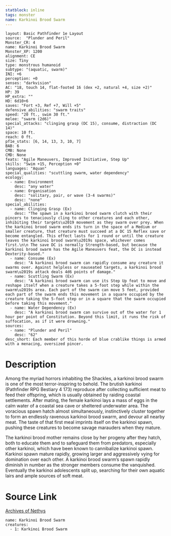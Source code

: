 ```yaml
---
statblock: inline
tags: monster
name: Karkinoi Brood Swarm
---
```

```statblock
layout: Basic Pathfinder 1e Layout
source:  "Plunder and Peril"
Monster_CR: 4
name: Karkinoi Brood Swarm
Monster_XP: 1200
alignment: CE
size: Tiny
type: monstrous humanoid
subtype: "(aquatic, swarm)"
INI: +6
perception: +0
senses: "darkvision"
AC: "18, touch 14, flat-footed 16 (dex +2, natural +4, size +2)"
HP: 39
HP_extra: ""
HD: 6d10+6
saves: "Fort +3, Ref +7, Will +5"
defensive_abilities: "swarm traits"
speed: "20 ft., swim 30 ft."
melee: "swarm (2d6)"
special_attacks: "clinging grasp (DC 15), consume, distraction (DC 14)"
space: 10 ft.
reach: 0 ft.
pf1e_stats: [6, 14, 13, 3, 10, 7]
BAB: 6
CMB: None
CMD: None
feats: "Agile Maneuvers, Improved Initiative, Step Up"
skills: "Swim +15, Perception +0"
languages: "Aquan"
special_qualities: "scuttling swarm, water dependency"
ecology:
  - name: Environment
    desc: "any water"
  - name: Organisation
    desc: "solitary, pair, or wave (3-4 swarms)"
    desc: "none"
special_abilities:
  - name: Clinging Grasp (Ex)
    desc: "The spawn in a karkinoi brood swarm clutch with their pincers to tenaciously cling to other creatures and each other, inhibiting their targets\u2019 movement as they swarm over prey. When the karkinoi brood swarm ends its turn in the space of a Medium or smaller creature, that creature must succeed at a DC 15 Reflex save or become entangled. This effect lasts for 1 round or until the creature leaves the karkinoi brood swarm\u2019s space, whichever comes first.\n\n The save DC is normally Strength-based, but because the karkinoi brood swarm has the Agile Maneuvers feat, the DC is instead Dexterity-based."
  - name: Consume (Ex)
    desc: "A karkinoi brood swarm can rapidly consume any creature it swarms over. Against helpless or nauseated targets, a karkinoi brood swarm\u2019s attack deals 4d6 points of damage."
  - name: Scuttling Swarm (Ex)
    desc: "A karkinoi brood swarm can use its Step Up feat to move and reshape itself when a creature takes a 5-foot step while within the swarm\u2019s area. Each part of the swarm can move 5 feet, provided each part of the swarm ends this movement in a square occupied by the creature taking the 5-foot step or in a square that the swarm occupied before taking this movement."
  - name: Water Dependency (Ex)
    desc: "A karkinoi brood swarm can survive out of the water for 1 hour per point of Constitution. Beyond this limit, it runs the risk of suffocation, as if it were drowning."
sources:
  - name: "Plunder and Peril"
    desc: "62"
desc_short: Each member of this horde of blue crablike things is armed with a menacing, oversized pincer.
```
# Description
Among the myriad horrors inhabiting the Shackles, a karkinoi brood swarm is one of the most terror-inspiring to behold. The brutish karkinoi (Pathfinder RPG Bestiary 4 173) reproduce after collecting sufficient meat to feed their offspring, which is usually obtained by raiding coastal settlements. After mating, the female karkinoi lays a mass of eggs in the calm water of a coastal sea cave or sheltered underwater area. The voracious spawn hatch almost simultaneously, instinctively cluster together to form an endlessly ravenous karkinoi brood swarm, and devour all nearby meat. The taste of that first meal imprints itself on the karkinoi spawn, pushing these creatures to become savage marauders when they mature.

The karkinoi brood mother remains close by her progeny after they hatch, both to educate them and to safeguard them from predators, especially other karkinoi, which have been known to cannibalize karkinoi spawn. Karkinoi spawn mature rapidly, growing larger and aggressively vying for domination over each other. A karkinoi brood swarm’s spawn rapidly diminish in number as the stronger members consume the vanquished. Eventually the karkinoi adolescents split up, searching for their own aquatic lairs and ample sources of soft meat.
# Source Link
[Archives of Nethys](https://aonprd.com/MonsterDisplay.aspx?ItemName=Karkinoi%20Brood%20Swarm)
```encounter-table
name: Karkinoi Brood Swarm
creatures:
  - 1: Karkinoi Brood Swarm
```
